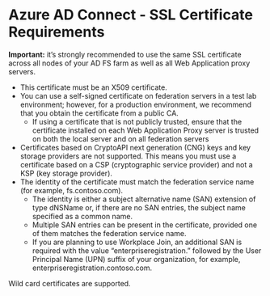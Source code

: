 <properties
	pageTitle="Azure AD Connect - SSL Certificate Requirements | Microsoft Azure"
	description="The Azure AD Connect SSL Certificate requirements for using with AD FS."
	services="active-directory"
	documentationCenter=""
	authors="andkjell"
	manager="stevenpo"
	editor="curtand"/>

<tags
	ms.service="active-directory"
	ms.workload="identity"
	ms.tgt_pltfrm="na"
	ms.devlang="na"
	ms.topic="article"
	ms.date="10/13/2015"
	ms.author="billmath;andkjell"/>

# Azure AD Connect - SSL Certificate Requirements

**Important:** it’s strongly recommended to use the same SSL certificate across all nodes of your AD FS farm as well as all Web Application proxy servers.

- This certificate must be an X509 certificate.
- You can use a self-signed certificate on federation servers in a test lab environment; however, for a production environment, we recommend that you obtain the certificate from a public CA.
	- If using a certificate that is not publicly trusted, ensure that the certificate installed on each Web Application Proxy server is trusted on both the local server and on all federation servers
- Certificates based on CryptoAPI next generation (CNG) keys and key storage providers are not supported.  This means you must use a certificate based on a CSP (cryptographic service provider) and not a KSP (key storage provider).
- The identity of the certificate must match the federation service name (for example, fs.contoso.com).
	- The identity is either a subject alternative name (SAN) extension of type dNSName or, if there are no SAN entries, the subject name specified as a common name.  
	- Multiple SAN entries can be present in the certificate, provided one of them matches the federation service name.
	- If you are planning to use Workplace Join, an additional SAN is required with the value “enterpriseregistration.” followed by the User Principal Name (UPN) suffix of your organization, for example, enterpriseregistration.contoso.com.

Wild card certificates are supported.  
